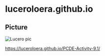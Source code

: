 # luceroloera.github.io
## Picture
![Lucero pic](https://github.com/luceroloera/luceroloera.github.io/assets/136946619/b0e03452-e3ff-452f-b1b4-94a9f2a5a9cc)

https://luceroloera.github.io/PCDE-Activity-9.1/
